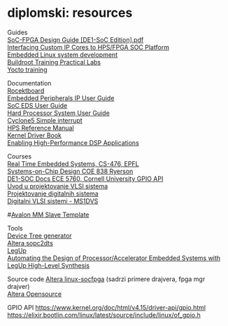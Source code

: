# diplomski: resources

Guides\
[SoC-FPGA Design Guide [DE1-SoC Edition].pdf](https://moodle.epfl.ch/pluginfile.php/1680499/mod_resource/content/9/SoC-FPGA%20Design%20Guide%20%5BDE1-SoC%20Edition%5D.pdf)\
[Interfacing Custom IP Cores to HPS/FPGA SOC Platform](https://www.ee.ryerson.ca/~courses/coe838/labs/lab4.pdf)\
[Embedded Linux system development](https://bootlin.com/doc/training/embedded-linux/embedded-linux-slides.pdf)\
[Buildroot Training Practical Labs](https://bootlin.com/doc/training/buildroot/buildroot-labs.pdf)\
[Yocto training](https://bootlin.com/doc/training/yocto/yocto-slides.pdf)

Documentation\
[Rocektboard](https://rocketboards.org/foswiki/Documentation/WebHome)\
[Embedded Peripherals IP User Guide](https://www.altera.com/content/dam/altera-www/global/en_US/pdfs/literature/ug/ug_embedded_ip.pdf)\
[SoC EDS User Guide](https://www.altera.com/en_US/pdfs/literature/ug/ug_soc_eds.pdf)\
[Hard Processor System User Guide](https://www.altera.com.cn/zh_CN/pdfs/literature/hb/cyclone-v/cv_5v4_08.pdf)\
[Cyclone5 Simple interrupt](https://wiki.epfl.ch/prsoc/documents/Cyclone_V_SoC_Linux_Interrupt-2.pdf)\
[HPS Reference Manual](https://www.altera.com/content/dam/altera-www/global/en_US/pdfs/literature/hb/cyclone-v/cv_5v4.pdf)\
[Kernel Driver Book](https://lwn.net/Kernel/LDD3/)\
[Enabling High-Performance DSP Applications](https://people.ece.cornell.edu/land/courses/ece5760/DE1_SOC/DSP_wp-01159-arriav-cyclonev-dsp.pdf)

Courses\
[Real Time Embedded Systems, CS-476, EPFL](https://moodle.epfl.ch/course/view.php?id=391)\
[Systems-on-Chip Design COE 838 Ryerson](https://www.ee.ryerson.ca/~courses/coe838/announcements.html)\
[DE1-SOC Docs ECE 5760, Cornell University GPIO API](https://people.ece.cornell.edu/land/courses/ece5760/DE1_SOC/index.html)\
[Uvod u projektovanje VLSI sistema](http://tnt.etf.bg.ac.rs/~oe4upv/vezbe.php)\
[Projektovanje digitalnih sistema](http://tnt.etf.bg.ac.rs/~13m041pds/pdf/)\
[Digitalni VLSI sistemi - MS1DVS](http://tnt.etf.bg.ac.rs/~ms1dvs/)

#[Avalon MM Slave Template](https://www.intel.com/content/www/us/en/programmable/support/support-resources/design-examples/intellectual-property/embedded/nios-ii/exm-avalon-memory-slave.html)

Tools\
[Device Tree generator](https://rocketboards.org/foswiki/Documentation/DeviceTreeGenerator140)\
[Altera sopc2dts](https://github.com/altera-opensource/sopc2dts)\
[LegUp](http://legup.eecg.utoronto.ca/)\
[Automating the Design of Processor/Accelerator Embedded Systems with LegUp High-Level Synthesis](http://legup.eecg.toronto.edu/euc_2014.pdf)

Source code
[Altera linux-socfpga](https://github.com/altera-opensource/linux-socfpga) (sadrzi primere drajvera, fpga mgr drajver)\
[Altera Opensource](https://github.com/altera-opensource)

GPIO API
https://www.kernel.org/doc/html/v4.15/driver-api/gpio.html \
https://elixir.bootlin.com/linux/latest/source/include/linux/of_gpio.h
